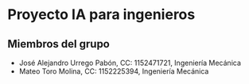 # Proyecto IA para ingenieros 
## Miembros del grupo

- José Alejandro Urrego Pabón, CC: 1152471721, Ingeniería Mecánica<br>
- Mateo Toro Molina, CC: 1152225394, Ingeniería Mecánica


